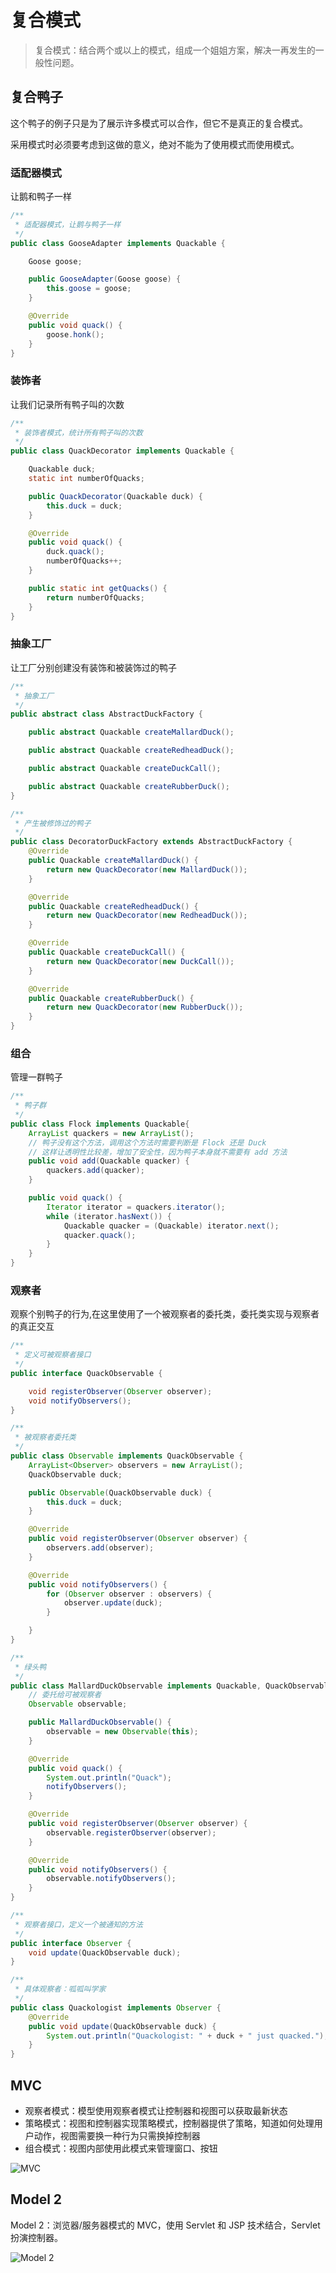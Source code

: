 # 复合模式

>复合模式：结合两个或以上的模式，组成一个姐姐方案，解决一再发生的一般性问题。


## 复合鸭子

这个鸭子的例子只是为了展示许多模式可以合作，但它不是真正的复合模式。

采用模式时必须要考虑到这做的意义，绝对不能为了使用模式而使用模式。

### 适配器模式

让鹅和鸭子一样

```java
/**
 * 适配器模式，让鹅与鸭子一样
 */
public class GooseAdapter implements Quackable {

    Goose goose;

    public GooseAdapter(Goose goose) {
        this.goose = goose;
    }

    @Override
    public void quack() {
        goose.honk();
    }
}
```

### 装饰者

让我们记录所有鸭子叫的次数

```java
/**
 * 装饰者模式，统计所有鸭子叫的次数
 */
public class QuackDecorator implements Quackable {

    Quackable duck;
    static int numberOfQuacks;

    public QuackDecorator(Quackable duck) {
        this.duck = duck;
    }

    @Override
    public void quack() {
        duck.quack();
        numberOfQuacks++;
    }

    public static int getQuacks() {
        return numberOfQuacks;
    }
}

```

### 抽象工厂

让工厂分别创建没有装饰和被装饰过的鸭子

```java
/**
 * 抽象工厂
 */
public abstract class AbstractDuckFactory {

    public abstract Quackable createMallardDuck();

    public abstract Quackable createRedheadDuck();

    public abstract Quackable createDuckCall();

    public abstract Quackable createRubberDuck();
}

```

```java
/**
 * 产生被修饰过的鸭子
 */
public class DecoratorDuckFactory extends AbstractDuckFactory {
    @Override
    public Quackable createMallardDuck() {
        return new QuackDecorator(new MallardDuck());
    }

    @Override
    public Quackable createRedheadDuck() {
        return new QuackDecorator(new RedheadDuck());
    }

    @Override
    public Quackable createDuckCall() {
        return new QuackDecorator(new DuckCall());
    }

    @Override
    public Quackable createRubberDuck() {
        return new QuackDecorator(new RubberDuck());
    }
}
```

### 组合

管理一群鸭子

```java
/**
 * 鸭子群
 */
public class Flock implements Quackable{
    ArrayList quackers = new ArrayList();
    // 鸭子没有这个方法，调用这个方法时需要判断是 Flock 还是 Duck 
    // 这样让透明性比较差，增加了安全性，因为鸭子本身就不需要有 add 方法
    public void add(Quackable quacker) {
        quackers.add(quacker);
    }

    public void quack() {
        Iterator iterator = quackers.iterator();
        while (iterator.hasNext()) {
            Quackable quacker = (Quackable) iterator.next();
            quacker.quack();
        }
    }
}
```

### 观察者

观察个别鸭子的行为,在这里使用了一个被观察者的委托类，委托类实现与观察者的真正交互

```java
/**
 * 定义可被观察者接口
 */
public interface QuackObservable {

    void registerObserver(Observer observer);
    void notifyObservers();
}
```

```java
/**
 * 被观察者委托类
 */
public class Observable implements QuackObservable {
    ArrayList<Observer> observers = new ArrayList();
    QuackObservable duck;

    public Observable(QuackObservable duck) {
        this.duck = duck;
    }

    @Override
    public void registerObserver(Observer observer) {
        observers.add(observer);
    }

    @Override
    public void notifyObservers() {
        for (Observer observer : observers) {
            observer.update(duck);
        }

    }
}

```

```java
/**
 * 绿头鸭
 */
public class MallardDuckObservable implements Quackable, QuackObservable {
    // 委托给可被观察者
    Observable observable;

    public MallardDuckObservable() {
        observable = new Observable(this);
    }

    @Override
    public void quack() {
        System.out.println("Quack");
        notifyObservers();
    }

    @Override
    public void registerObserver(Observer observer) {
        observable.registerObserver(observer);
    }

    @Override
    public void notifyObservers() {
        observable.notifyObservers();
    }
}
```

```java
/**
 * 观察者接口，定义一个被通知的方法
 */
public interface Observer {
    void update(QuackObservable duck);
}

```

```java
/**
 * 具体观察者：呱呱叫学家
 */
public class Quackologist implements Observer {
    @Override
    public void update(QuackObservable duck) {
        System.out.println("Quackologist: " + duck + " just quacked.");
    }
}
```

## MVC

- 观察者模式：模型使用观察者模式让控制器和视图可以获取最新状态
- 策略模式：视图和控制器实现策略模式，控制器提供了策略，知道如何处理用户动作，视图需要换一种行为只需换掉控制器
- 组合模式：视图内部使用此模式来管理窗口、按钮

![MVC](https://note.youdao.com/yws/public/resource/fb63e88819e0de2bc8a59f7f002e0843/xmlnote/E2391FEBBA23441C9AB401CE0893A323/16503)

## Model 2

Model 2：浏览器/服务器模式的 MVC，使用 Servlet 和 JSP 技术结合，Servlet 扮演控制器。

![Model 2](https://note.youdao.com/yws/public/resource/fb63e88819e0de2bc8a59f7f002e0843/xmlnote/1AA7CCEF720D42058EC8B23A20C81069/16500)
